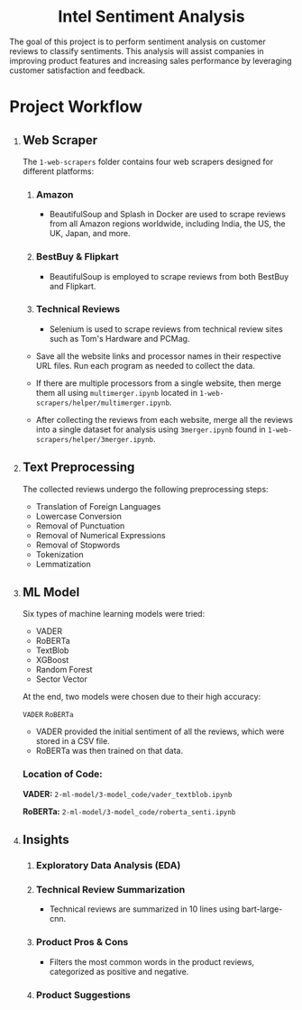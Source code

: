 <div align="center">
    <h1 align="center">Intel Sentiment Analysis</h1>
</div>

The goal of this project is to perform sentiment analysis on customer reviews to classify sentiments. This analysis will assist companies in improving product features and increasing sales performance by leveraging customer satisfaction and feedback.

# Project Workflow

1. ## Web Scraper
    The `1-web-scrapers` folder contains four web scrapers designed for different platforms:
    
    1. ### Amazon
        * BeautifulSoup and Splash in Docker are used to scrape reviews from all Amazon regions worldwide, including India, the US, the UK, Japan, and more.
    
    2. ### BestBuy & Flipkart
        * BeautifulSoup is employed to scrape reviews from both BestBuy and Flipkart.
    
    3. ### Technical Reviews
        * Selenium is used to scrape reviews from technical review sites such as Tom's Hardware and PCMag.

    * Save all the website links and processor names in their respective URL files. Run each program as needed to collect the data.
    
    * If there are multiple processors from a single website, then merge them all using `multimerger.ipynb` located in `1-web-scrapers/helper/multimerger.ipynb`.

    * After collecting the reviews from each website, merge all the reviews into a single dataset for analysis using `3merger.ipynb` found in `1-web-scrapers/helper/3merger.ipynb`.

2. ## Text Preprocessing

    The collected reviews undergo the following preprocessing steps:
    * Translation of Foreign Languages
    * Lowercase Conversion
    * Removal of Punctuation
    * Removal of Numerical Expressions
    * Removal of Stopwords
    * Tokenization
    * Lemmatization

3. ## ML Model

    Six types of machine learning models were tried:
    * VADER
    * RoBERTa
    * TextBlob
    * XGBoost
    * Random Forest
    * Sector Vector

    At the end, two models were chosen due to their high accuracy:
    
    `VADER`
    `RoBERTa`

    * VADER provided the initial sentiment of all the reviews, which were stored in a CSV file.
    * RoBERTa was then trained on that data.

    ### Location of Code:
    **VADER:** `2-ml-model/3-model_code/vader_textblob.ipynb`

    **RoBERTa:** `2-ml-model/3-model_code/roberta_senti.ipynb`

4. ## Insights

    1. ### Exploratory Data Analysis (EDA)
    2. ### Technical Review Summarization
        * Technical reviews are summarized in 10 lines using bart-large-cnn.
    3. ### Product Pros & Cons
        * Filters the most common words in the product reviews, categorized as positive and negative.
    4. ### Product Suggestions

